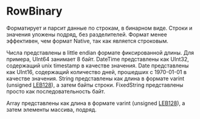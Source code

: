 <a name="rowbinary"></a>

# RowBinary

Форматирует и парсит данные по строкам, в бинарном виде. Строки и значения уложены подряд, без разделителей.
Формат менее эффективен, чем формат Native, так как является строковым.

Числа представлены в little endian формате фиксированной длины. Для примера, UInt64 занимает 8 байт.
DateTime представлены как UInt32, содержащий unix timestamp в качестве значения.
Date представлены как UInt16, содержащий количество дней, прошедших с 1970-01-01 в качестве значения.
String представлены как длина в формате varint (unsigned [LEB128](https://en.wikipedia.org/wiki/LEB128)), а затем байты строки.
FixedString представлены просто как последовательность байт.

Array представлены как длина в формате varint (unsigned [LEB128](https://en.wikipedia.org/wiki/LEB128)), а затем элементы массива, подряд.

